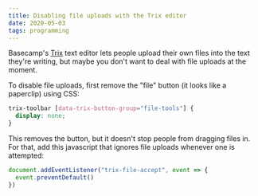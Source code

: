 ```yaml
---
title: Disabling file uploads with the Trix editor
date: 2020-05-03
tags: programming
---
```

Basecamp's [Trix](https://trix-editor.org) text editor lets people upload their own files into the text they're writing, but maybe you don't want to deal with file uploads at the moment. 

To disable file uploads, first remove the "file" button (it looks like a paperclip) using CSS:

```css
trix-toolbar [data-trix-button-group="file-tools"] {
  display: none;
}
```

This removes the button, but it doesn't stop people from dragging files in. For that, add this javascript that ignores file uploads whenever one is attempted: 

```jsx
document.addEventListener("trix-file-accept", event => {
  event.preventDefault()
})
```
